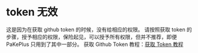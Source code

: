 # token 无效

这是因为在获取 github token 的时候，没有给相应的权限。
请按照获取 token 的步骤，授予相应的权限，保险起见，可以授予所有权限，但并不推荐，即便 PaKePlus 只用到了其中一部分。
获取 Github Token 教程：[获取 Token 教程](../guide/token.md)
